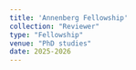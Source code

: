 ```yaml
---
title: 'Annenberg Fellowship'
collection: "Reviewer"
type: "Fellowship"
venue: "PhD studies"
date: 2025-2026
---
```


